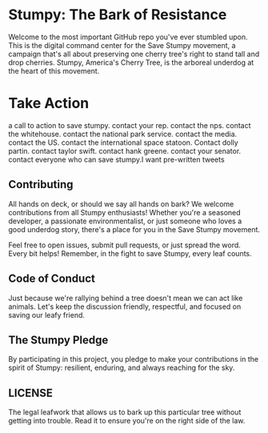 # Stumpy: The Bark of Resistance
Welcome to the most important GitHub repo you've ever stumbled upon. This is the digital command center for the Save Stumpy movement, a campaign that's all about preserving one cherry tree's right to stand tall and drop cherries. Stumpy, America's Cherry Tree, is the arboreal underdog at the heart of this movement.

# Take Action
a call to action to save stumpy. contact your rep. contact the nps. contact the whitehouse. contact the national park service. contact the media. contact the US. contact the international space statoon. Contact dolly partin. contact taylor swift. contact hank greene. contact your senator. contact everyone who can save stumpy.I want pre-written tweets

## Contributing

All hands on deck, or should we say all hands on bark? We welcome contributions from all Stumpy enthusiasts! Whether you're a seasoned developer, a passionate environmentalist, or just someone who loves a good underdog story, there's a place for you in the Save Stumpy movement.

Feel free to open issues, submit pull requests, or just spread the word. Every bit helps! Remember, in the fight to save Stumpy, every leaf counts.

## Code of Conduct

Just because we're rallying behind a tree doesn't mean we can act like animals. Let's keep the discussion friendly, respectful, and focused on saving our leafy friend.

## The Stumpy Pledge

By participating in this project, you pledge to make your contributions in the spirit of Stumpy: resilient, enduring, and always reaching for the sky.

## LICENSE
The legal leafwork that allows us to bark up this particular tree without getting into trouble. Read it to ensure you're on the right side of the law.

